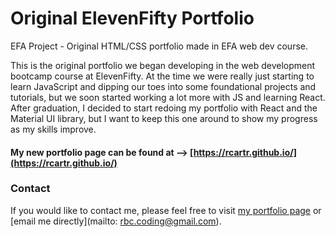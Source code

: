 # Original ElevenFifty Portfolio
EFA Project - Original HTML/CSS portfolio made in EFA web dev course.

This is the original portfolio we began developing in the web development bootcamp course at ElevenFifty. At the time we were really just starting to learn JavaScript and dipping our toes into some foundational projects and tutorials, but we soon started working a lot more with JS and learning React. After graduation, I decided to start redoing my portfolio with React and the Material UI library, but I want to keep this one around to show my progress as my skills improve.

#### My new portfolio page can be found at --> [https://rcartr.github.io/](https://rcartr.github.io/)

### Contact
If you would like to contact me, please feel free to visit [my portfolio page](https://rcartr.github.io/) or [email me directly](mailto: rbc.coding@gmail.com).
